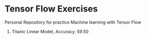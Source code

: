 # Tensor Flow Exercises
Personal Repository for practice Machine learning with Tensor Flow

1. Titanic Linear Model, Accuracy: 59.50
